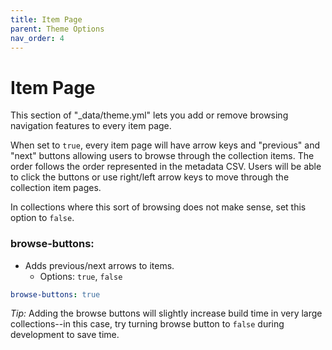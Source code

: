```yaml
---
title: Item Page
parent: Theme Options
nav_order: 4
---
```


# Item Page 

This section of "_data/theme.yml" lets you add or remove browsing navigation features to every item page.

When set to `true`, every item page will have arrow keys and "previous" and "next" buttons allowing users to browse through the collection items. 
The order follows the order represented in the metadata CSV. 
Users will be able to click the buttons or use right/left arrow keys to move through the collection item pages.

In collections where this sort of browsing does not make sense, set this option to `false`.

### browse-buttons: 
- Adds previous/next arrows to items. 
	- Options: `true`, `false`
```yaml
browse-buttons: true
```

*Tip:* Adding the browse buttons will slightly increase build time in very large collections--in this case, try turning browse button to `false` during development to save time.
